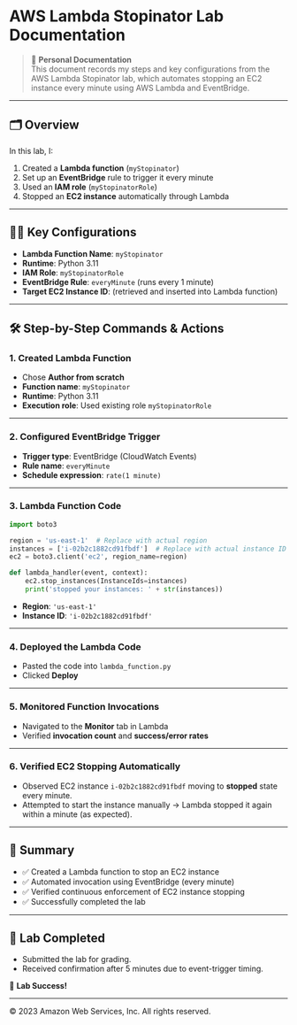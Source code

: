 
# AWS Lambda Stopinator Lab Documentation

> 📘 **Personal Documentation**  
> This document records my steps and key configurations from the AWS Lambda Stopinator lab, which automates stopping an EC2 instance every minute using AWS Lambda and EventBridge.

---

## 🗂️ Overview

In this lab, I:

1. Created a **Lambda function** (`myStopinator`)
2. Set up an **EventBridge** rule to trigger it every minute
3. Used an **IAM role** (`myStopinatorRole`)
4. Stopped an **EC2 instance** automatically through Lambda

---

## 🧑‍💻 Key Configurations

- **Lambda Function Name**: `myStopinator`
- **Runtime**: Python 3.11
- **IAM Role**: `myStopinatorRole`
- **EventBridge Rule**: `everyMinute` (runs every 1 minute)
- **Target EC2 Instance ID**: (retrieved and inserted into Lambda function)

---

## 🛠️ Step-by-Step Commands & Actions

### 1. Created Lambda Function
- Chose **Author from scratch**
- **Function name**: `myStopinator`
- **Runtime**: Python 3.11
- **Execution role**: Used existing role `myStopinatorRole`

---

### 2. Configured EventBridge Trigger
- **Trigger type**: EventBridge (CloudWatch Events)
- **Rule name**: `everyMinute`
- **Schedule expression**: `rate(1 minute)`

---

### 3. Lambda Function Code

```python
import boto3

region = 'us-east-1'  # Replace with actual region
instances = ['i-02b2c1882cd91fbdf']  # Replace with actual instance ID
ec2 = boto3.client('ec2', region_name=region)

def lambda_handler(event, context):
    ec2.stop_instances(InstanceIds=instances)
    print('stopped your instances: ' + str(instances))
```

- **Region**: `'us-east-1'`
- **Instance ID**: `'i-02b2c1882cd91fbdf'`

---

### 4. Deployed the Lambda Code
- Pasted the code into `lambda_function.py`
- Clicked **Deploy**

---

### 5. Monitored Function Invocations
- Navigated to the **Monitor** tab in Lambda
- Verified **invocation count** and **success/error rates**

---

### 6. Verified EC2 Stopping Automatically
- Observed EC2 instance `i-02b2c1882cd91fbdf` moving to **stopped** state every minute.
- Attempted to start the instance manually → Lambda stopped it again within a minute (as expected).

---

## 📝 Summary

- ✅ Created a Lambda function to stop an EC2 instance
- ✅ Automated invocation using EventBridge (every minute)
- ✅ Verified continuous enforcement of EC2 instance stopping
- ✅ Successfully completed the lab

---

## 🏁 Lab Completed

- Submitted the lab for grading.
- Received confirmation after 5 minutes due to event-trigger timing.

🎉 **Lab Success!**

---

© 2023 Amazon Web Services, Inc. All rights reserved.  
